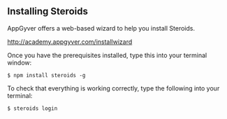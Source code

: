 ##  Installing Steroids

AppGyver offers a web-based wizard to help you install Steroids. 

http://academy.appgyver.com/installwizard

Once you have the prerequisites installed, type this into your terminal window:

    $ npm install steroids -g

To check that everything is working correctly, type the following into your terminal:

    $ steroids login
